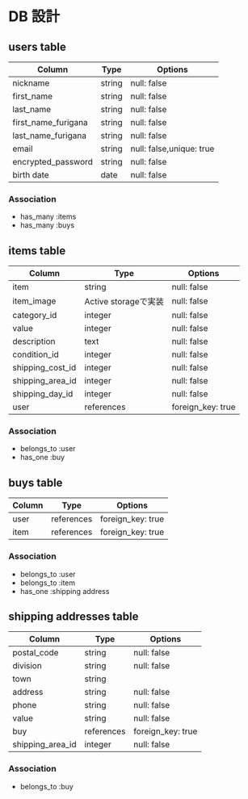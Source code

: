 # DB 設計

## users table

| Column              | Type                | Options                  |          
|-------------------- |---------------------|--------------------------|
| nickname            | string              | null: false              |
| first_name          | string              | null: false              |
| last_name           | string              | null: false              |
| first_name_furigana | string              | null: false              |
| last_name_furigana  | string              | null: false              |
| email               | string              | null: false,unique: true |
| encrypted_password  | string              | null: false              |
| birth date          | date                | null: false              |

### Association

- has_many :items
- has_many :buys

## items table

| Column              | Type                | Options                 |
|-------------------- |---------------------|-------------------------|
| item                | string              | null: false             |
| item_image          | Active storageで実装 | null: false             |
| category_id         | integer             | null: false             |
| value               | integer             | null: false             |
| description         | text                | null: false             |
| condition_id        | integer             | null: false             |
| shipping_cost_id    | integer             | null: false             |
| shipping_area_id    | integer             | null: false             |
| shipping_day_id     | integer             | null: false             |
| user                | references          | foreign_key: true       |


### Association

- belongs_to :user
- has_one    :buy

## buys table

| Column              | Type                | Options                 |          
|-------------------- |---------------------|-------------------------|
| user                | references          | foreign_key: true       |
| item                | references          | foreign_key: true       |
### Association

- belongs_to :user
- belongs_to :item
- has_one    :shipping address

## shipping addresses table


| Column              | Type                | Options                 |          
|-------------------- |---------------------|-------------------------|
| postal_code         | string              | null: false             |
| division            | string              | null: false             |
| town                | string              |                         |
| address             | string              | null: false             |
| phone               | string              | null: false             |
| value               | string              | null: false             |
| buy                 | references          | foreign_key: true       |
| shipping_area_id    | integer             | null: false             |

### Association

- belongs_to :buy